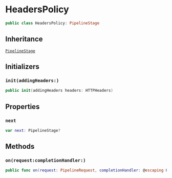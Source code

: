 # HeadersPolicy

``` swift
public class HeadersPolicy:​ PipelineStage
```

## Inheritance

[`PipelineStage`](docs/core/PipelineStage)

## Initializers

### `init(addingHeaders:​)`

``` swift
public init(addingHeaders headers:​ HTTPHeaders)
```

## Properties

### `next`

``` swift
var next:​ PipelineStage?
```

## Methods

### `on(request:​completionHandler:​)`

``` swift
public func on(request:​ PipelineRequest, completionHandler:​ @escaping OnRequestCompletionHandler)
```
